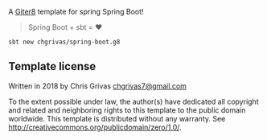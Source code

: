 A [Giter8][g8] template for spring Spring Boot!

> Spring Boot + sbt = :heart:

```
sbt new chgrivas/spring-boot.g8
```

Template license
----------------
Written in 2018 by Chris Grivas <chgrivas7@gmail.com>

To the extent possible under law, the author(s) have dedicated all copyright and related
and neighboring rights to this template to the public domain worldwide.
This template is distributed without any warranty. See <http://creativecommons.org/publicdomain/zero/1.0/>.

[g8]: http://www.foundweekends.org/giter8/
